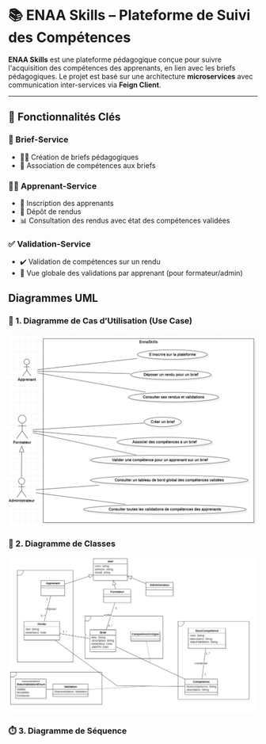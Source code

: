 # 📚 ENAA Skills – Plateforme de Suivi des Compétences

**ENAA Skills** est une plateforme pédagogique conçue pour suivre l'acquisition des compétences des apprenants, en lien avec les briefs pédagogiques. Le projet est basé sur une architecture **microservices** avec communication inter-services via **Feign Client**.

---

## 🚀 Fonctionnalités Clés

### 🎯 Brief-Service
- 👨‍🏫 Création de briefs pédagogiques
- 🔗 Association de compétences aux briefs

### 👨‍🎓 Apprenant-Service
- 📝 Inscription des apprenants
- 📂 Dépôt de rendus
- 📊 Consultation des rendus avec état des compétences validées

### ✅ Validation-Service
- ✔️ Validation de compétences sur un rendu
- 👀 Vue globale des validations par apprenant (pour formateur/admin)


##  Diagrammes UML
### 🎯 1. Diagramme de Cas d’Utilisation (Use Case)
![img_1.png](img_1.png)
### 🧩 2. Diagramme de Classes 
![img.png](img.png)
### ⏱️ 3. Diagramme de Séquence 